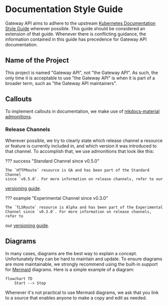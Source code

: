 # Documentation Style Guide

Gateway API aims to adhere to the upstream [Kubernetes Documentation Style
Guide](https://kubernetes.io/docs/contribute/style/style-guide/) wherever
possible. This guide should be considered an extension of that guide. Whenever
there is conflicting guidance, the information contained in this guide has
precedence for Gateway API documentation.

## Name of the Project
This project is named "Gateway API", not "the Gateway API". As such, the only
time it is acceptable to use "the Gateway API" is when it is part of a broader
term, such as "the Gateway API maintainers".

## Callouts
To implement callouts in documentation, we make use of [mkdocs-material
admonitions](https://squidfunk.github.io/mkdocs-material/reference/admonitions/).

### Release Channels
Wherever possible, we try to clearly state which release channel a resource or
feature is currently included in, and which version it was introduced to that
channel. To accomplish that, we use admonitions that look like this:

??? success "Standard Channel since v0.5.0"

    The `HTTPRoute` resource is GA and has been part of the Standard Channel
    since `v0.5.0`. For more information on release channels, refer to our
[versioning guide](../concepts/versioning.md).

??? example "Experimental Channel since v0.3.0"

    The `TLSRoute` resource is Alpha and has been part of the Experimental
    Channel since `v0.3.0`. For more information on release channels, refer to
our [versioning guide](../concepts/versioning.md).

## Diagrams
In many cases, diagrams are the best way to explain a concept. Unfortunately
they can be hard to maintain and update. To ensure diagrams are more
maintainable, we strongly recommend using the built-in support for
[Mermaid](https://mermaid.js.org/) diagrams. Here is a simple example of a
diagram:

```mermaid
flowchart TD
    Start --> Stop
```

Whenever it's not practical to use Mermaid diagrams, we ask that you link to
a source that enables anyone to make a copy and edit as needed.
